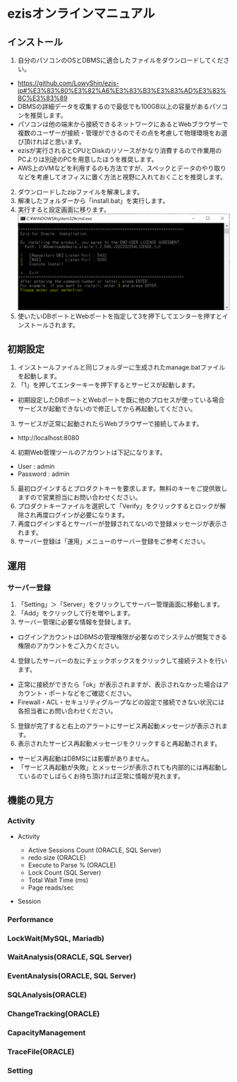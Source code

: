 # ezisオンラインマニュアル

## インストール

1. 自分のパソコンのOSとDBMSに適合したファイルをダウンロードしてください。
  * https://github.com/LowyShin/ezis-jp#%E3%83%80%E3%82%A6%E3%83%B3%E3%83%AD%E3%83%BC%E3%83%89
  * DBMSの詳細データを収集するので最低でも100GB以上の容量があるパソコンを推奨します。
  * パソコンは他の端末から接続できるネットワークにあるとWebブラウザーで複数のユーザーが接続・管理ができるのでその点を考慮して物理環境をお選び頂ければと思います。
  * ezisが実行されるとCPUとDiskのリソースがかなり消費するので作業用のPCよりは別途のPCを用意したほうを推奨します。
  * AWS上のVMなどを利用するのも方法ですが、スペックとデータのやり取りなどを考慮してオフィスに置く方法と視野に入れておくことを推奨します。
2. ダウンロードしたzipファイルを解凍します。
3. 解凍したフォルダーから「install.bat」を実行します。
4. 実行すると設定画面に移ります。
![install top](https://github.com/LowyShin/ezis-jp/blob/main/images/man/ezis-inst-01.png)
5. 使いたいDBポートとWebポートを指定して3を押下してエンターを押すとインストールされます。

## 初期設定

1. インストールファイルと同じフォルダーに生成されたmanage.batファイルを起動します。
2. 「1」を押してエンターキーを押下するとサービスが起動します。
  * 初期設定したDBポートとWebポートを既に他のプロセスが使っている場合サービスが起動できないので修正してから再起動してください。
3. サービスが正常に起動されたらWebブラウザーで接続してみます。
  * http://localhost:8080
4. 初期Web管理ツールのアカウントは下記になります。
  * User : admin
  * Password : admin
5. 最初ログインするとプロダクトキーを要求します。無料のキーをご提供致しますので営業担当にお問い合わせください。
6. プロダクトキーファイルを選択して「Verify」をクリックするとロックが解除され再度ログインが必要になります。
7. 再度ログインするとサーバーが登録されてないので登録メッセージが表示されます。
8. サーバー登録は「運用」メニューのサーバー登録をご参考ください。

## 運用

### サーバー登録

1. 「Setting」＞「Server」をクリックしてサーバー管理画面に移動します。
2. 「Add」をクリックして行を増やします。
3. サーバー管理に必要な情報を登録します。
  * ログインアカウントはDBMSの管理権限が必要なのでシステムが閲覧できる権限のアカウントをご入力ください。
4. 登録したサーバーの左にチェックボックスをクリックして接続テストを行います。
  * 正常に接続ができたら「ok」が表示されますが、表示されなかった場合はアカウント・ポートなどをご確認ください。
  * Firewall・ACL・セキュリティグループなどの設定で接続できない状況には各担当者にお問い合わせください。
5. 登録が完了すると右上のアラートにサービス再起動メッセージが表示されます。
6. 表示されたサービス再起動メッセージをクリックすると再起動されます。
  * サービス再起動はDBMSには影響がありません。
  * 「サービス再起動が失敗」とメッセージが表示されても内部的には再起動しているのでしばらくお待ち頂ければ正常に情報が見れます。



## 機能の見方

### Activity

* Activity
  * Active Sessions Count (ORACLE, SQL Server)
  * redo size (ORACLE)
  * Execute to Parse % (ORACLE)
  * Lock Count (SQL Server)
  * Total Wait Time (ms)
  * Page reads/sec


* Session



### Performance

### LockWait(MySQL, Mariadb)

### WaitAnalysis(ORACLE, SQL Server)

### EventAnalysis(ORACLE, SQL Server)

### SQLAnalysis(ORACLE)

### ChangeTracking(ORACLE)

### CapacityManagement

### TraceFile(ORACLE)

### Setting




